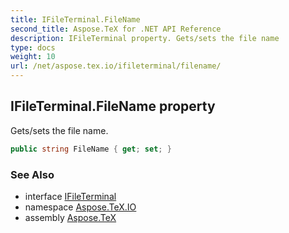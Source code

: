 ```yaml
---
title: IFileTerminal.FileName
second_title: Aspose.TeX for .NET API Reference
description: IFileTerminal property. Gets/sets the file name
type: docs
weight: 10
url: /net/aspose.tex.io/ifileterminal/filename/
---
```

## IFileTerminal.FileName property

Gets/sets the file name.

```csharp
public string FileName { get; set; }
```

### See Also

* interface [IFileTerminal](../)
* namespace [Aspose.TeX.IO](../../ifileterminal/)
* assembly [Aspose.TeX](../../../)


